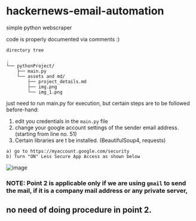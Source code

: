 # hackernews-email-automation
simple python webscraper 

code is properly documented via comments :)

```
directory tree   
    
.
└── pythonProject/
    ├── main.py
    └── assets and md/
        ├── project_details.md
        ├── img.png
        └── img_1.png
```

just need to run main.py for execution, but certain steps are to be followed before-hand:
1. edit you credentials in the `main.py` file
2. change your google account settings of the sender email address. (starting from line no. 51)
3. Certain libraries are t be installed. (BeautifulSoup4, requests)
```
a) go to https://myaccount.google.com/security
b) Turn "ON" Less Secure App Access as shown below
```
![image](https://user-images.githubusercontent.com/76818035/141856297-dd6c2c76-5a53-4cae-9959-0b73d7eeb2cc.png)

### NOTE: Point 2 is applicable only if we are using `gmail` to send the mail, if it is a company mail address or any private server,
no need of doing procedure in point 2.
---
